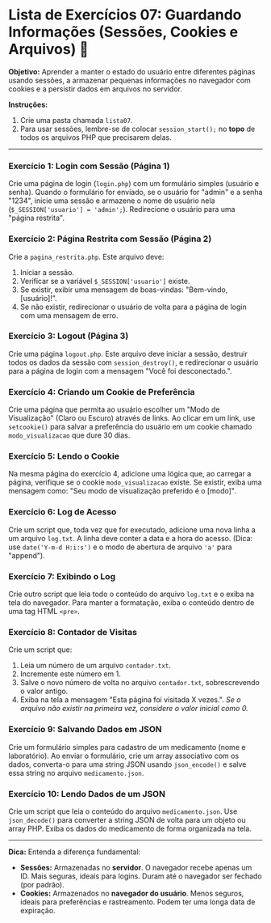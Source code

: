 # Lista de Exercícios 07: Guardando Informações (Sessões, Cookies e Arquivos) 💾

**Objetivo:** Aprender a manter o estado do usuário entre diferentes páginas usando sessões, a armazenar pequenas informações no navegador com cookies e a persistir dados em arquivos no servidor.

**Instruções:**
1.  Crie uma pasta chamada `lista07`.
2.  Para usar sessões, lembre-se de colocar `session_start();` no **topo** de todos os arquivos PHP que precisarem delas.

---

### Exercício 1: Login com Sessão (Página 1)
Crie uma página de login (`login.php`) com um formulário simples (usuário e senha). Quando o formulário for enviado, se o usuário for "admin" e a senha "1234", inicie uma sessão e armazene o nome de usuário nela (`$_SESSION['usuario'] = 'admin';`). Redirecione o usuário para uma "página restrita".

### Exercício 2: Página Restrita com Sessão (Página 2)
Crie a `pagina_restrita.php`. Este arquivo deve:
1. Iniciar a sessão.
2. Verificar se a variável `$_SESSION['usuario']` existe.
3. Se existir, exibir uma mensagem de boas-vindas: "Bem-vindo, [usuário]!".
4. Se não existir, redirecionar o usuário de volta para a página de login com uma mensagem de erro.

### Exercício 3: Logout (Página 3)
Crie uma página `logout.php`. Este arquivo deve iniciar a sessão, destruir todos os dados da sessão com `session_destroy()`, e redirecionar o usuário para a página de login com a mensagem "Você foi desconectado.".

### Exercício 4: Criando um Cookie de Preferência
Crie uma página que permita ao usuário escolher um "Modo de Visualização" (Claro ou Escuro) através de links. Ao clicar em um link, use `setcookie()` para salvar a preferência do usuário em um cookie chamado `modo_visualizacao` que dure 30 dias.

### Exercício 5: Lendo o Cookie
Na mesma página do exercício 4, adicione uma lógica que, ao carregar a página, verifique se o cookie `modo_visualizacao` existe. Se existir, exiba uma mensagem como: "Seu modo de visualização preferido é o [modo]".

### Exercício 6: Log de Acesso
Crie um script que, toda vez que for executado, adicione uma nova linha a um arquivo `log.txt`. A linha deve conter a data e a hora do acesso. (Dica: use `date('Y-m-d H:i:s')` e o modo de abertura de arquivo `'a'` para "append").

### Exercício 7: Exibindo o Log
Crie outro script que leia todo o conteúdo do arquivo `log.txt` e o exiba na tela do navegador. Para manter a formatação, exiba o conteúdo dentro de uma tag HTML `<pre>`.

### Exercício 8: Contador de Visitas
Crie um script que:
1. Leia um número de um arquivo `contador.txt`.
2. Incremente este número em 1.
3. Salve o novo número de volta no arquivo `contador.txt`, sobrescrevendo o valor antigo.
4. Exiba na tela a mensagem "Esta página foi visitada X vezes.".
*Se o arquivo não existir na primeira vez, considere o valor inicial como 0.*

### Exercício 9: Salvando Dados em JSON
Crie um formulário simples para cadastro de um medicamento (nome e laboratório). Ao enviar o formulário, crie um array associativo com os dados, converta-o para uma string JSON usando `json_encode()` e salve essa string no arquivo `medicamento.json`.

### Exercício 10: Lendo Dados de um JSON
Crie um script que leia o conteúdo do arquivo `medicamento.json`. Use `json_decode()` para converter a string JSON de volta para um objeto ou array PHP. Exiba os dados do medicamento de forma organizada na tela.

---

**Dica:** Entenda a diferença fundamental:
* **Sessões:** Armazenadas no **servidor**. O navegador recebe apenas um ID. Mais seguras, ideais para logins. Duram até o navegador ser fechado (por padrão).
* **Cookies:** Armazenados no **navegador do usuário**. Menos seguros, ideais para preferências e rastreamento. Podem ter uma longa data de expiração.

